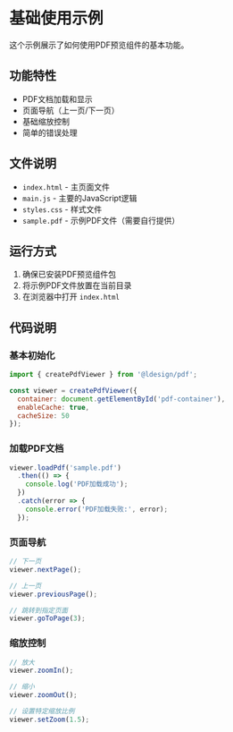 # 基础使用示例

这个示例展示了如何使用PDF预览组件的基本功能。

## 功能特性

- PDF文档加载和显示
- 页面导航（上一页/下一页）
- 基础缩放控制
- 简单的错误处理

## 文件说明

- `index.html` - 主页面文件
- `main.js` - 主要的JavaScript逻辑
- `styles.css` - 样式文件
- `sample.pdf` - 示例PDF文件（需要自行提供）

## 运行方式

1. 确保已安装PDF预览组件包
2. 将示例PDF文件放置在当前目录
3. 在浏览器中打开 `index.html`

## 代码说明

### 基本初始化

```javascript
import { createPdfViewer } from '@ldesign/pdf';

const viewer = createPdfViewer({
  container: document.getElementById('pdf-container'),
  enableCache: true,
  cacheSize: 50
});
```

### 加载PDF文档

```javascript
viewer.loadPdf('sample.pdf')
  .then(() => {
    console.log('PDF加载成功');
  })
  .catch(error => {
    console.error('PDF加载失败:', error);
  });
```

### 页面导航

```javascript
// 下一页
viewer.nextPage();

// 上一页
viewer.previousPage();

// 跳转到指定页面
viewer.goToPage(3);
```

### 缩放控制

```javascript
// 放大
viewer.zoomIn();

// 缩小
viewer.zoomOut();

// 设置特定缩放比例
viewer.setZoom(1.5);
```